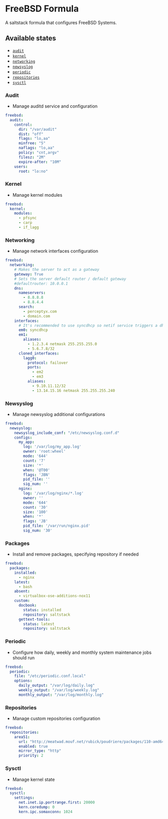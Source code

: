 # FreeBSD Formula

A saltstack formula that configures FreeBSD Systems.


## Available states

- [`audit`](#audit)
- [`kernel`](#kernel)
- [`networking`](#networking)
- [`newsyslog`](#newsyslog)
- [`periodic`](#periodic)
- [`repositories`](#repositories)
- [`sysctl`](#sysctl)

### Audit

- Manage auditd service and configuration

```yml
freebsd:
  audit:
    control:
      dir: "/var/audit"
      dist: "off"
      flags: "lo,aa"
      minfree: "5"
      naflags: "lo,aa"
      policy: "cnt,argv"
      filesz: "2M"
      expire-after: "10M"
    users:
      root: "lo:no"
```

### Kernel

- Manage kernel modules

```yml
freebsd:
  kernel:
    modules:
      - pfsync
      - carp
      - if_lagg
```

### Networking

- Manage network interfaces configuration

```yml
freebsd:
  networking:
    # Makes the server to act as a gateway
    gateway: True
    # Sets the server default router / default gateway
    #defaultrouter: 10.0.0.1
    dns:
      nameservers:
        - 8.8.8.8
        - 8.8.4.4
      search:
        - perceptyx.com
        - domain.com
    interfaces:
      # It's recommended to use syncdhcp so netif service triggers a dhcp request on restart
      em0: syncdhcp
      em1:
        aliases:
          - 1.2.3.4 netmask 255.255.255.0
          - 5.6.7.8/32
      cloned_interfaces:
        lagg0:
          protocol: failover
          ports:
            - em2
            - em3
          aliases:
            - 9.10.11.12/32
            - 13.14.15.16 netmask 255.255.255.240
```

### Newsyslog

- Manage newsyslog additional configurations

```yml
freebsd:
  newsyslog:
    newsyslog_include_conf: "/etc/newsyslog.conf.d"
    configs:
      my_app:
        log: '/var/log/my_app.log'
        owner: 'root:wheel'
        mode: '644'
        count: '7'
        size: '*'
        when: '@T00'
        flags: 'JBN'
        pid_file: ''
        sig_num: ''
      nginx:
        log: '/var/log/nginx/*.log'
        owner: ''
        mode: '644'
        count: '30'
        size: '100'
        when: '*'
        flags: 'JB'
        pid_file: '/var/run/nginx.pid'
        sig_num: '30'
```

### Packages

- Install and remove packages, specifying repository if needed

```yml
freebsd:
  packages:
    installed:
      - nginx
    latest:
      - bash
    absent:
      - virtualbox-ose-additions-nox11
    custom:
      docbook:
        status: installed
        repository: saltstack
      gettext-tools:
        status: latest
        repository: saltstack
```

### Periodic

- Configure how daily, weekly and monthly system maintenance jobs should run

```yml
freebsd:
  periodic:
    file: "/etc/periodic.conf.local"
    options:
      daily_output: "/var/log/daily.log"
      weekly_output: "/var/log/weekly.log"
      monthly_output: "/var/log/monthly.log"
```

### Repositories

- Manage custom repositories configuration

```yml
freebsd:
  repositories:
    area51:
      url: "http://meatwad.mouf.net/rubick/poudriere/packages/110-amd64-kde/"
      enabled: true
      mirror_type: "http"
      priority: 2
```

### Sysctl

- Manage kernel state

```yml
freebsd:
  sysctl:
    settings:
      net.inet.ip.portrange.first: 20000
      kern.coredump: 0
      kern.ipc.somaxconn: 1024
```
